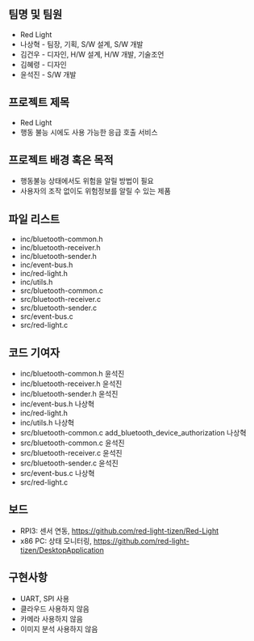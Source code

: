 ## 팀명 및 팀원
* Red Light
* 나상혁 - 팀장, 기획, S/W 설계, S/W 개발
* 김건우 - 디자인, H/W 설계, H/W 개발, 기술조언
* 김혜령 - 디자인
* 윤석진 - S/W 개발

## 프로젝트 제목
* Red Light
* 행동 불능 시에도 사용 가능한 응급 호출 서비스

## 프로젝트 배경 혹은 목적
* 행동불능 상태에서도 위험을 알릴 방법이 필요
* 사용자의 조작 없이도 위험정보를 알릴 수 있는 제품

## 파일 리스트
* inc/bluetooth-common.h
* inc/bluetooth-receiver.h
* inc/bluetooth-sender.h
* inc/event-bus.h
* inc/red-light.h
* inc/utils.h
* src/bluetooth-common.c
* src/bluetooth-receiver.c
* src/bluetooth-sender.c
* src/event-bus.c
* src/red-light.c

## 코드 기여자
* inc/bluetooth-common.h 윤석진
* inc/bluetooth-receiver.h 윤석진
* inc/bluetooth-sender.h 윤석진
* inc/event-bus.h 나상혁
* inc/red-light.h
* inc/utils.h 나상혁
* src/bluetooth-common.c add_bluetooth_device_authorization 나상혁
* src/bluetooth-common.c 윤석진
* src/bluetooth-receiver.c 윤석진
* src/bluetooth-sender.c 윤석진
* src/event-bus.c 나상혁
* src/red-light.c

## 보드
* RPI3: 센서 연동, https://github.com/red-light-tizen/Red-Light
* x86 PC: 상태 모니터링, https://github.com/red-light-tizen/DesktopApplication

## 구현사항
* UART, SPI 사용
* 클라우드 사용하지 않음
* 카메라 사용하지 않음
* 이미지 분석 사용하지 않음
